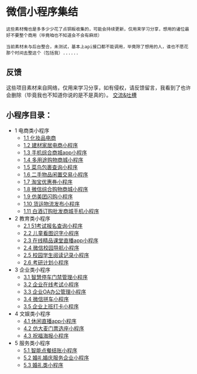 # 微信小程序集结

````
这些素材俺也是多多少少花了点铜板收集的，可能会持续更新，仅用来学习分享，想用的诸位最好不要整个商用（毕竟咱也不知道会不会有麻烦）

当前素材未与后台整合，未测试，基本上api接口都不能调用，毕竟除了想用的人，谁也不愿花那个时间去整这个（包括我）......
````
## 反馈
这些项目素材来自网络，仅用来学习分享，如有侵权，请反馈留言，我看到了也许会删除（毕竟我也不知道你说的是不是真的）。
[交流&吐槽](https://github.com/ybphp/wx-miniprogram/issues/1)

## 小程序目录：
* 1 电商类小程序
   * [1.1 化妆品电商](化妆品电商小程序)
   * [1.2 建材家居电商小程序](建材家居电商小程序)
   * [1.3 手机综合商城app小程序](手机综合商城app小程序)
   * [1.4 多用途购物商城小程序](多用途购物商城小程序)
   * [1.5 菜鸟包裹查询小程序](菜鸟包裹查询小程序)
   * [1.6 二手物品闲置交易小程序](二手物品闲置交易小程序)
   * [1.7 淘宝优惠券小程序](淘宝优惠券小程序)
   * [1.8 微信综合购物商城小程序](微信综合购物商城小程序)
   * [1.9 仿美团闪购小程序](仿美团闪购小程序)
   * [1.10 货运物流发布小程序](货运物流发布小程序)
   * [1.11 白酒订购批发商城手机小程序](白酒订购批发商城手机小程序)
* 2 教育类小程序
   * [2.1 51考试报名查询小程序](51考试报名查询小程序)
   * [2.2 儿童看图识字小程序](儿童看图识字小程序)
   * [2.3 在线精品课堂直播app小程序](在线精品课堂直播app小程序)
   * [2.4 微信校园导航小程序](微信校园导航小程序)
   * [2.5 校园学生阅读记录小程序](校园学生阅读记录小程序)
   * [2.6 考研计划小程序](考研计划小程序)
* 3 企业类小程序
   * [3.1 智慧停车门禁管理小程序](智慧停车门禁管理小程序)
   * [3.2 企业在线考试小程序](企业在线考试小程序)
   * [3.3 企业OA办公管理小程序](企业OA办公管理小程序)
   * [3.4 微信拼车小程序](微信拼车小程序)
   * [3.5 企业上班打卡小程序](企业上班打卡小程序)
* 4 文娱类小程序
   * [4.1 休闲直播app小程序](休闲直播app小程序)
   * [4.2 仿大麦门票选座小程序](仿大麦门票选座小程序)
   * [4.3 祝福海报小程序](祝福海报小程序)
* 5 服务类小程序
   * [5.1 智能点餐结账小程序](智能点餐结账小程序)
   * [5.2 婚礼婚庆服务企业小程序](婚礼婚庆服务企业小程序)
   * [5.3 婚礼类小程序](婚礼类小程序)
